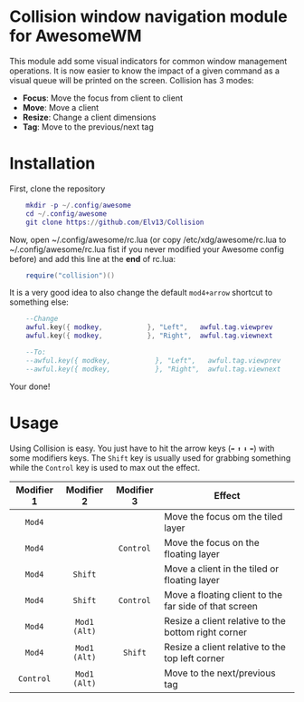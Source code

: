 Collision window navigation module for AwesomeWM
================================================

This module add some visual indicators for common window management operations.
It is now easier to know the impact of a given command as a visual queue will
be printed on the screen. Collision has 3 modes:

* **Focus**: Move the focus from client to client
* **Move**: Move a client
* **Resize**: Change a client dimensions
* **Tag**: Move to the previous/next tag

# Installation

First, clone the repository

```lua
    mkdir -p ~/.config/awesome
    cd ~/.config/awesome
    git clone https://github.com/Elv13/Collision
```

Now, open ~/.config/awesome/rc.lua (or copy /etc/xdg/awesome/rc.lua to 
~/.config/awesome/rc.lua fist if you never modified your Awesome config before)
 and add this line at the **end** of rc.lua:

```lua
    require("collision")()
```

It is a very good idea to also change the default `mod4+arrow` shortcut to
something else:

```lua
    --Change
    awful.key({ modkey,           }, "Left",   awful.tag.viewprev       ),
    awful.key({ modkey,           }, "Right",  awful.tag.viewnext       ),

    --To:
    --awful.key({ modkey,           }, "Left",   awful.tag.viewprev       ),
    --awful.key({ modkey,           }, "Right",  awful.tag.viewnext       ),
```

Your done!

# Usage

Using Collision is easy. You just have to hit the arrow keys (`➡` `⬆` `⬇` `⬅`)
with some modifiers keys. The `Shift` key is usually used for grabbing something
while the `Control` key is used to max out the effect.

| Modifier 1 | Modifier 2   | Modifier 3 | Effect                                                |
| :--------: | :----------: | :--------: | ----------------------------------------------------- |
| `Mod4`     |              |            | Move the focus om the tiled layer                     |
| `Mod4`     |              | `Control`  | Move the focus on the floating layer                  |
| `Mod4`     | `Shift`      |            | Move a client in the tiled or floating layer          |
| `Mod4`     | `Shift`      | `Control`  | Move a floating client to the far side of that screen |
| `Mod4`     | `Mod1 (Alt)` |            | Resize a client relative to the bottom right corner   |
| `Mod4`     | `Mod1 (Alt)` | `Shift`    | Resize a client relative to the top left corner       |
| `Control`  | `Mod1 (Alt)` |            | Move to the next/previous tag
